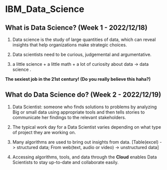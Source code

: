 # IBM_Data_Science

## What is Data Science? (Week 1 - 2022/12/18) 

1. Data science is the study of large quantities of data, which can reveal insights that help organizations make strategic choices.

2. Data scientists need to be curious, judgemental and argumentative.

3. a little science + a little math + a lot of curiosity about data -> data science .

**The sexiest job in the 21st century! (Do you really believe this haha?)**

## What do Data Science do? (Week 2 - 2022/12/19)

1. Data Scientist: someone who finds solutions to problems by analyzing Big or small data using appropriate tools and then tells stories to communicate her findings to the relevant stakeholders. 

2. The typical work day for a Data Scientist varies depending on what type of project they are working on.

3. Many algorithms are used to bring out insights from data. [Table(excel) -> structured data; From web(text, audio or video) -> unstructured data]

4. Accessing algorithms, tools, and data through the **Cloud** enables Data Scientists to stay up-to-date and collaborate easily.

